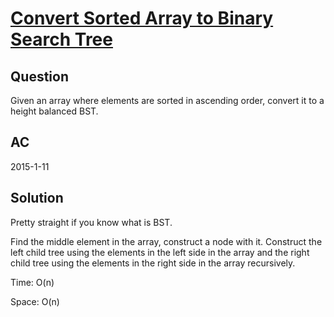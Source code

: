 # [Convert Sorted Array to Binary Search Tree ](https://oj.leetcode.com/problems/convert-sorted-array-to-binary-search-tree/)

## Question
Given an array where elements are sorted in ascending order, convert it to a height balanced BST.

## AC
2015-1-11

## Solution

Pretty straight if you know what is BST. 

Find the middle element in the array, construct a node with it. Construct the left child tree using the elements in the left side in the array and the right child tree using the elements in the right side in the array recursively.

Time: O(n)

Space: O(n)